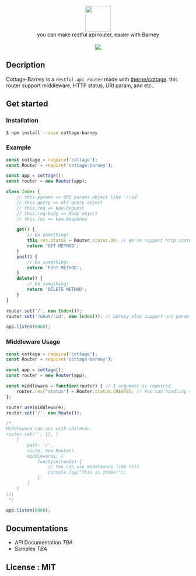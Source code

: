 <p align="center">
    <img height="70" src="https://cloud.githubusercontent.com/assets/14465407/26762772/b2ff5d68-4982-11e7-8fc2-6b022a5d319b.png"/><br>
    <span style>you can make restful api router, easier with Barney</span><br><br>
    <a href="https://github.com/h4wldev/cardly/blob/master/LICENSE"><img src="https://img.shields.io/github/license/mashape/apistatus.svg?style=flat-square"></a>
</p>


## Decription
Cottage-Barney is a `restful api router` made with [therne/cottage](https://github.com/therne/cottage). this router support middleware, HTTP status, URI param, and etc..

## Get started
### Installation
```bash
$ npm install --save cottage-barney
```

### Example
```js
const cottage = require('cottage');
const Router = require('cottage-barney');

const app = cottage();
const router = new Router(app);

class Index {
    // this.params => URI params object like '/:id'
    // this.query => GET query object
    // this.req => koa.Request
    // this.req.body => Body object
    // this.res => koa.Response

    get() {
        // Do something!
        this.res.status = Router.status.OK; // We're support http status code's with 'david/http-status'
        return 'GET METHOD';
    }
    post() {
        // Do something!
        return 'POST METHOD';
    }
    delete() {
        // Do something!
        return 'DELETE METHOD';
    }
}

router.set('/', new Index());
router.set('/what/:id', new Index()); // barney also support uri param

app.listen(8080);
```

### Middleware Usage
```js
const cottage = require('cottage');
const Router = require('cottage-barney');

const app = cottage();
const router = new Router(app);

const middleware = function(router) { // 1 argument is required
    router.res["status"] = Router.status.CREATED; // You can handling resposne, request, params, query
};

router.use(middleware);
router.set('/', new Route());

/*
Middleware can use with children.
router.set('', {}, [
    {
        path: '/',
        route: new Route(),
        middlewares: [
            function(route) {
                // You can use middleware like this
                console.log("This is index!");
            }
        ]
    }
]);
 */

app.listen(8080);
```


## Documentations
- API Documentation *TBA*
- Samples *TBA*

## License : MIT
